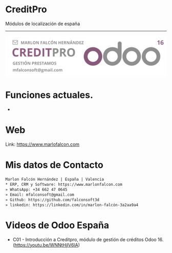 # CreditPro
Módulos de localización de españa

---

![Alt text](https://github.com/falconsoft3d/documentacion-odoo-credito/blob/main/creditpro.png?raw=true "BIM 20")

# Funciones actuales.
- 


# Web
Link: https://www.marlofalcon.com

# Mis datos de Contacto
```
Marlon Falcón Hernández | España | Valencia
* ERP, CRM y Software: https://www.marlonfalcon.com
» WhatsApp: +34 662 47 0645
» Email: mfalconsoft@gmail.com
» Github: https://github.com/falconsoft3d
» linkedin: https://linkedin.com/in/marlon-falcón-3a2aa9a4
```

# Videos de Odoo España
-  C01 - Introducción a Creditpro, módulo de gestión de créditos Odoo 16. (https://youtu.be/WNNtHjlV6lA)
